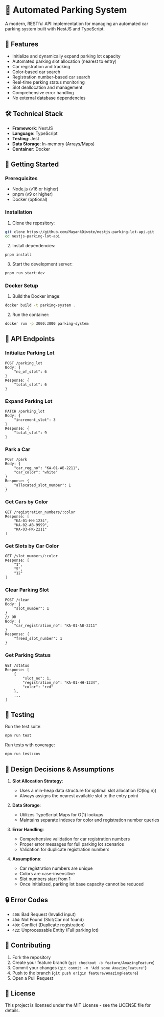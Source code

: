 # 🚗 Automated Parking System

A modern, RESTful API implementation for managing an automated car parking system built with NestJS and TypeScript.

## 🌟 Features

- Initialize and dynamically expand parking lot capacity
- Automated parking slot allocation (nearest to entry)
- Car registration and tracking
- Color-based car search
- Registration number-based car search
- Real-time parking status monitoring
- Slot deallocation and management
- Comprehensive error handling
- No external database dependencies

## 🛠️ Technical Stack

- **Framework**: NestJS
- **Language**: TypeScript
- **Testing**: Jest
- **Data Storage**: In-memory (Arrays/Maps)
- **Container**: Docker

## 🚀 Getting Started

### Prerequisites

- Node.js (v16 or higher)
- pnpm (v9 or higher)
- Docker (optional)

### Installation

1. Clone the repository:
```bash
git clone https://github.com/MayankDiwate/nestjs-parking-lot-api.git
cd nestjs-parking-lot-api
```

2. Install dependencies:
```bash
pnpm install
```

3. Start the development server:
```bash
pnpm run start:dev
```

### Docker Setup

1. Build the Docker image:
```bash
docker build -t parking-system .
```

2. Run the container:
```bash
docker run -p 3000:3000 parking-system
```

## 📡 API Endpoints

### Initialize Parking Lot
```
POST /parking_lot
Body: {
    "no_of_slot": 6
}
Response: {
    "total_slot": 6
}
```

### Expand Parking Lot
```
PATCH /parking_lot
Body: {
    "increment_slot": 3
}
Response: {
    "total_slot": 9
}
```

### Park a Car
```
POST /park
Body: {
    "car_reg_no": "KA-01-AB-2211",
    "car_color": "white"
}
Response: {
    "allocated_slot_number": 1
}
```

### Get Cars by Color
```
GET /registration_numbers/:color
Response: [
    "KA-01-HH-1234",
    "KA-02-AB-9999",
    "KA-03-PK-2211"
]
```

### Get Slots by Car Color
```
GET /slot_numbers/:color
Response: [
    "1",
    "5",
    "12"
]
```

### Clear Parking Slot
```
POST /clear
Body: {
    "slot_number": 1
}
// OR
Body: {
    "car_registration_no": "KA-01-AB-2211"
}
Response: {
    "freed_slot_number": 1
}
```

### Get Parking Status
```
GET /status
Response: [
    {
        "slot_no": 1,
        "registration_no": "KA-01-HH-1234",
        "color": "red"
    },
    ...
]
```

## 🧪 Testing

Run the test suite:
```bash
npm run test
```

Run tests with coverage:
```bash
npm run test:cov
```

## 📝 Design Decisions & Assumptions

1. **Slot Allocation Strategy**: 
   - Uses a min-heap data structure for optimal slot allocation (O(log n))
   - Always assigns the nearest available slot to the entry point

2. **Data Storage**:
   - Utilizes TypeScript Maps for O(1) lookups
   - Maintains separate indexes for color and registration number queries

3. **Error Handling**:
   - Comprehensive validation for car registration numbers
   - Proper error messages for full parking lot scenarios
   - Validation for duplicate registration numbers

4. **Assumptions**:
   - Car registration numbers are unique
   - Colors are case-insensitive
   - Slot numbers start from 1
   - Once initialized, parking lot base capacity cannot be reduced

## 🔒 Error Codes

- `400`: Bad Request (Invalid input)
- `404`: Not Found (Slot/Car not found)
- `409`: Conflict (Duplicate registration)
- `422`: Unprocessable Entity (Full parking lot)

## 🤝 Contributing

1. Fork the repository
2. Create your feature branch (`git checkout -b feature/AmazingFeature`)
3. Commit your changes (`git commit -m 'Add some AmazingFeature'`)
4. Push to the branch (`git push origin feature/AmazingFeature`)
5. Open a Pull Request

## 📄 License

This project is licensed under the MIT License - see the LICENSE file for details.